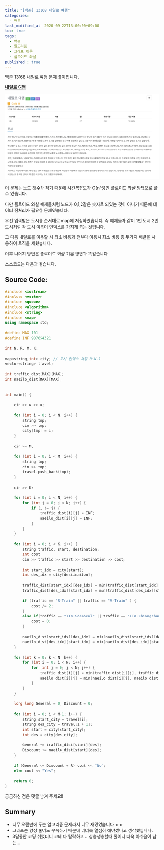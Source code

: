```yaml
---
title: "[백준] 13168 내일로 여행"
categories: 
  - 백준
last_modified_at: 2020-09-22T13:00:00+09:00
toc: true
tags: 
  - 백준
  - 알고리즘
  - 그래프 이론
  - 플로이드 와샬
published : true
---
```


백준 13168 내일로 여행 문제 풀이입니다. 

**[내일로 여행](https://www.acmicpc.net/problem/13168)**

![문제](/assets/images/백준/BOJ_13168.png)

이 문제는 노드 갯수가 적기 때문에 시간복잡도가 O(n^3)인 플로이드 와샬 방법으로 풀 수 있습니다. 

다만 플로이드 와샬 예제들처럼 노드가 0,1,2같은 숫자로 되있는 것이 아니기 때문에 데이터 전처리가 필요한 문제였습니다. 

우선 입력받은 도시를 순서대로 map에 저장하였습니다. 즉 예제들과 같이 1번 도시 2번 도시처럼 각 도시 이름이 인덱스를 가지게 되는 것입니다. 

그 다음 내일로를 이용할 시 최소 비용과 전부다 이용시 최소 비용 총 두가지 배열을 사용하여 로직을 세웠습니다. 

이후 나머지 방법은 플로이드 와샬 기본 방법과 똑같습니다. 

소스코드는 다음과 같습니다. 

Source Code:
-----

```cpp
#include <iostream>
#include <vector>
#include <queue>
#include <algorithm>
#include <string>
#include <map>
using namespace std;

#define MAX 101
#define INF 987654321

int N, R, M, K;

map<string,int> city; // 도시 인덱스 저장 0~N-1 
vector<string> travel;

int traffic_dist[MAX][MAX];
int naeilo_dist[MAX][MAX];


int main() {

	cin >> N >> R;

	for (int i = 0; i < N; i++) {
		string tmp;
		cin >> tmp;
		city[tmp] = i;
	}

	cin >> M;

	for (int i = 0; i < M; i++) {
		string tmp;
		cin >> tmp;
		travel.push_back(tmp);
	}

	cin >> K;

	for (int i = 0; i < N; i++) {
		for (int j = 0; j < N; j++) {
			if (i != j) {
				traffic_dist[i][j] = INF;
				naeilo_dist[i][j] = INF;
			}
		}
	}

	for (int i = 0; i < K; i++) {
		string traffic, start, destination;
		int cost;
		cin >> traffic >> start >> destination >> cost;

		int start_idx = city[start];
		int des_idx = city[destination];

		traffic_dist[start_idx][des_idx] = min(traffic_dist[start_idx][des_idx], cost);
		traffic_dist[des_idx][start_idx] = min(traffic_dist[des_idx][start_idx], cost);
		
		if (traffic == "S-Train" || traffic == "V-Train" ) {
			cost /= 2;
		}
		else if(traffic == "ITX-Saemaeul" || traffic == "ITX-Cheongchun" || traffic == "Mugunghwa") {
			cost = 0;
		}

		naeilo_dist[start_idx][des_idx] = min(naeilo_dist[start_idx][des_idx], cost);
		naeilo_dist[des_idx][start_idx] = min(naeilo_dist[des_idx][start_idx], cost);
	}

	for (int k = 0; k < N; k++) {
		for (int i = 0; i < N; i++) {
			for (int j = 0; j < N; j++) {
				traffic_dist[i][j] = min(traffic_dist[i][j], traffic_dist[i][k] + traffic_dist[k][j]);
				naeilo_dist[i][j] = min(naeilo_dist[i][j], naeilo_dist[i][k] + naeilo_dist[k][j]);
			}
		}
	}

	long long General = 0, Discount = 0;

	for (int i = 0; i < M-1; i++) {
		string start_city = travel[i];
		string des_city = travel[i + 1];
		int start = city[start_city];
		int des = city[des_city];

		General += traffic_dist[start][des];
		Discount += naeilo_dist[start][des];
	}

	if (General <= Discount + R) cout << "No";
	else cout << "Yes";

	return 0;
}
```

궁금하신 점은 댓글 남겨 주세요!! 

## Summary 
- 너무 오랜만에 푸는 알고리즘 문제라서 너무 재밌었습니다 ㅠㅠ 
- 그래프는 항상 풀어도 부족하기 때문에 더더욱 열심히 해야겠다고 생각했습니다. 
- 3달동안 코딩 쉬었더니 코테 다 탈락하고 .. 싱숭생숭할때 풀어서 더욱 아쉬움이 남는...